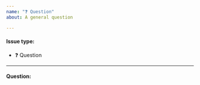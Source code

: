 ```yaml
---
name: "❓ Question"
about: A general question

---
```


#### Issue type:

- :question: Question <!--Don't change this issue type!-->

____
#### Question:

<!--A clear and concisely formulated question.-->
